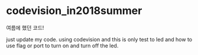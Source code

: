 # codevision_in2018summer
여름에 했던 코드!

just update my code. using codevision and this is only test to led and how to use flag or port to turn on and turn off the led. 
